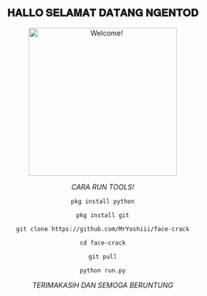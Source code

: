 <div align="center">
<h2> 𝐇𝐀𝐋𝐋𝐎 𝐒𝐄𝐋𝐀𝐌𝐀𝐓 𝐃𝐀𝐓𝐀𝐍𝐆 𝐍𝐆𝐄𝐍𝐓𝐎𝐃</h2>
</div>

<div align="center" width="50">

<img src="https://e.top4top.io/p_2619jk9hj1.gif" alt="Welcome!" width="300"/>

</div>

<div align="center">



<i>CARA RUN TOOLS!</i> 
```
pkg install python
```
```
pkg install git
```
```
git clone https://github.com/MrYoshiii/face-crack
```
```
cd face-crack
```
```
git pull
```
```
python run.py
```

<i>TERIMAKASIH DAN SEMOGA BERUNTUNG</i> 
</div>

<div align="center">


</br>
</br>
